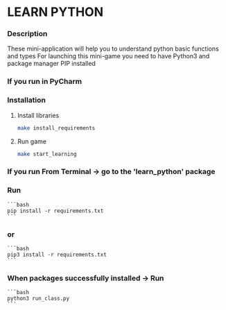 # LEARN PYTHON

### Description
These mini-application will help you to understand python basic functions and types
For launching this mini-game you need to have Python3 and package manager PIP installed
### If you run in PyCharm
### Installation
1. Install libraries
    ```bash
    make install_requirements
    ```
2. Run game
    ```bash
    make start_learning
    ```
### If you run From Terminal -> go to the 'learn_python' package

### Run 
    ```bash
    pip install -r requirements.txt
    ```
### or
    ```bash
    pip3 install -r requirements.txt
    ```

### When packages successfully installed -> Run
    ```bash
    python3 run_class.py
    ```
